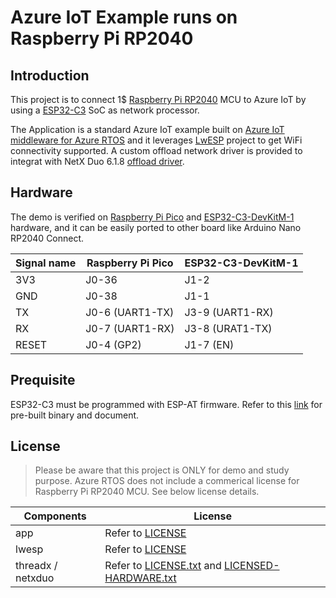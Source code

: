 # Azure IoT Example runs on Raspberry Pi RP2040

## Introduction

This project is to connect 1$ [Raspberry Pi RP2040](https://www.raspberrypi.org/documentation/microcontrollers/rp2040.html) MCU to Azure IoT by using a [ESP32-C3](https://www.espressif.com/en/products/socs/esp32-c3) SoC as network processor. 

The Application is a standard Azure IoT example built on [Azure IoT middleware for Azure RTOS](https://github.com/azure-rtos/netxduo/blob/master/addons/azure_iot/docs/README.md) and it leverages [LwESP](https://github.com/MaJerle/lwesp) project to get WiFi connectivity supported. A custom offload network driver is provided to integrat with NetX Duo 6.1.8 [offload driver](https://docs.microsoft.com/en-us/azure/rtos/netx-duo/chapter5#tcpip-offload-driver-guidance). 

## Hardware

The demo is verified on [Raspberry Pi Pico](https://www.st.com/en/evaluation-tools/b-l4s5i-iot01a.html) and [ESP32-C3-DevKitM-1](https://docs.espressif.com/projects/esp-idf/en/latest/esp32c3/hw-reference/esp32c3/user-guide-devkitm-1.html) hardware, and it can be easily ported to other board like Arduino Nano RP2040 Connect. 

| Signal name | Raspberry Pi Pico | ESP32-C3-DevKitM-1 |
| ---- |  ----  | ---- |
| 3V3  | J0-36 | J1-2  |
| GND | J0-38  | J1-1   | 
| TX  | J0-6 (UART1-TX) | J3-9 (UART1-RX) | 
| RX  | J0-7 (UART1-RX) | J3-8 (URAT1-TX) | 
| RESET | J0-4 (GP2) | J1-7 (EN) |

## Prequisite 

ESP32-C3 must be programmed with ESP-AT firmware. Refer to this [link](https://download.espressif.com/esp_at/firmware/ESP32C3/ESP32-C3-MINI-1_AT_Bin_V2.2.0.0.zip) for pre-built binary and document. 

## License

> Please be aware that this project is ONLY for demo and study purpose. Azure RTOS does not include a commerical license for Raspberry Pi RP2040 MCU. See below license details. 

| Components | License
| ---- |  ----  | 
| app  | Refer to [LICENSE](./LICENSE)  |
| lwesp | Refer to [LICENSE](./lwesp/LICENSE)  |
| threadx / netxduo | Refer to [LICENSE.txt](./threadx/LICENSE.txt) and [LICENSED-HARDWARE.txt](./threadx/LICENSED-HARDWARE.txt) | 


